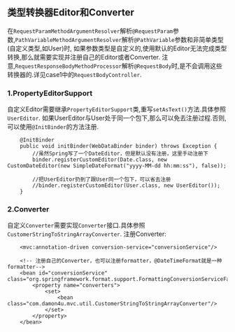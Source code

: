 ## 类型转换器Editor和Converter
在`RequestParamMethodArgumentResolver`解析`@RequestParam`参数,`PathVariableMethodArgumentResolver`解析`@PathVariable`参数和非简单类型(自定义类型,如User)时,
如果参数类型是自定义的,使用默认的Editor无法完成类型转换,那么就需要实现并注册自己的Editor或者Converter.
注意,`RequestResponseBodyMethodProcessor`解析`@RequestBody`时,是不会调用这些转换器的.详见case1中的`RequestBodyController`.

### 1.PropertyEditorSupport
自定义Editor需要继承`PropertyEditorSupport`类,重写`setAsText()`方法.具体参照`UserEditor`.
如果UserEditor与User处于同一个包下,那么可以免去注册过程.否则,可以使用`@InitBinder`的方法注册.
```
    @InitBinder
    public void initBinder(WebDataBinder binder) throws Exception {
        //虽然Spring写了一个DateEditor，但是默认没有注册，这里手动注册下
        binder.registerCustomEditor(Date.class, new CustomDateEditor(new SimpleDateFormat("yyyy-MM-dd hh:mm:ss"), false));

        //把UserEditor扔到了跟User同一个包下，可以省去注册
        //binder.registerCustomEditor(User.class, new UserEditor());
    }
```

### 2.Converter
自定义`Converter`需要实现`Converter`接口.具体参照`CustomerStringToStringArrayConverter`.
注册Converter:
```
    <mvc:annotation-driven conversion-service="conversionService"/>

    <!-- 注册自己的Converter，也可以注册formatter，@DateTimeFormat就是一种formatter-->
    <bean id="conversionService" class="org.springframework.format.support.FormattingConversionServiceFactoryBean">
        <property name="converters">
            <set>
                <bean class="com.damon4u.mvc.util.CustomerStringToStringArrayConverter"/>
            </set>
        </property>
    </bean>
```